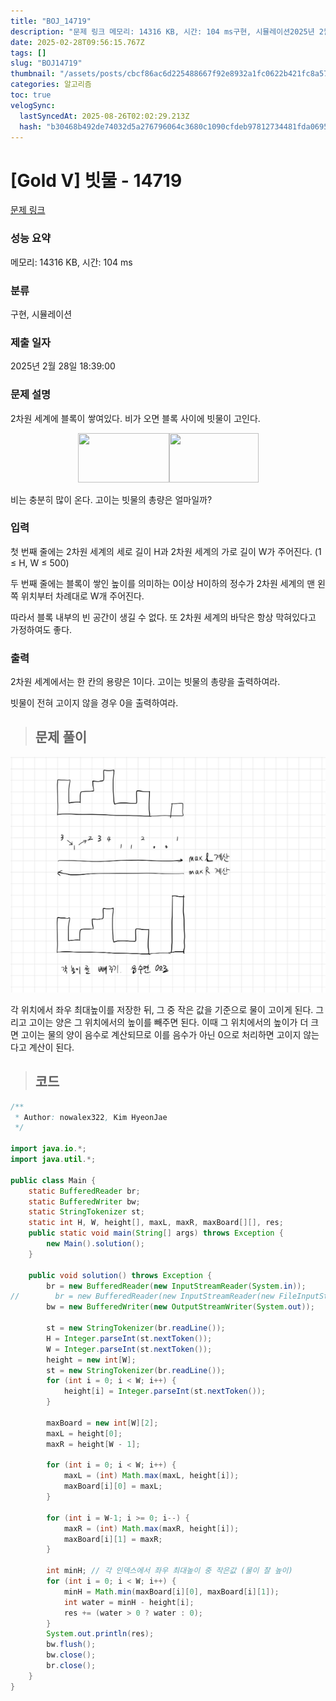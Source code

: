 ```yaml
---
title: "BOJ_14719"
description: "문제 링크 메모리: 14316 KB, 시간: 104 ms구현, 시뮬레이션2025년 2월 28일 18:39:00각 위치에서 좌우 최대높이를 저장한 뒤, 그 중 작은 값을 기준으로 물이 고이게 된다. 그리고 고이는 양은 그 위치에서의 높이를 빼주면 된다. 이때 그 위치에서"
date: 2025-02-28T09:56:15.767Z
tags: []
slug: "BOJ14719"
thumbnail: "/assets/posts/cbcf86ac6d225488667f92e8932a1fc0622b421fc8a57b3f990b0b963d7c8c75.png"
categories: 알고리즘
toc: true
velogSync:
  lastSyncedAt: 2025-08-26T02:02:29.213Z
  hash: "b30468b492de74032d5a276796064c3680c1090cfdeb97812734481fda0695ba"
---
```


# [Gold V] 빗물 - 14719 

[문제 링크](https://www.acmicpc.net/problem/14719) 

### 성능 요약

메모리: 14316 KB, 시간: 104 ms

### 분류

구현, 시뮬레이션

### 제출 일자

2025년 2월 28일 18:39:00

### 문제 설명

<p>2차원 세계에 블록이 쌓여있다. 비가 오면 블록 사이에 빗물이 고인다.</p>

<p style="text-align: center;"><img alt="" src="https://onlinejudgeimages.s3-ap-northeast-1.amazonaws.com/problem/14719/1.png" style="height:79px; width:146px"><img alt="" src="https://onlinejudgeimages.s3-ap-northeast-1.amazonaws.com/problem/14719/2.png" style="height:79px; width:143px"></p>

<p>비는 충분히 많이 온다. 고이는 빗물의 총량은 얼마일까?</p>

### 입력 

 <p>첫 번째 줄에는 2차원 세계의 세로 길이 H과 2차원 세계의 가로 길이 W가 주어진다. (1 ≤ H, W ≤ 500)</p>

<p>두 번째 줄에는 블록이 쌓인 높이를 의미하는 0이상 H이하의 정수가 2차원 세계의 맨 왼쪽 위치부터 차례대로 W개 주어진다.</p>

<p>따라서 블록 내부의 빈 공간이 생길 수 없다. 또 2차원 세계의 바닥은 항상 막혀있다고 가정하여도 좋다.</p>

### 출력 

 <p>2차원 세계에서는 한 칸의 용량은 1이다. 고이는 빗물의 총량을 출력하여라.</p>

<p>빗물이 전혀 고이지 않을 경우 0을 출력하여라.</p>

> ## 문제 풀이

![](/assets/posts/cbcf86ac6d225488667f92e8932a1fc0622b421fc8a57b3f990b0b963d7c8c75.png)

각 위치에서 좌우 최대높이를 저장한 뒤, 그 중 작은 값을 기준으로 물이 고이게 된다. 그리고 고이는 양은 그 위치에서의 높이를 빼주면 된다. 이때 그 위치에서의 높이가 더 크면 고이는 물의 양이 음수로 계산되므로 이를 음수가 아닌 0으로 처리하면 고이지 않는다고 계산이 된다.

> ## 코드

```java
/**
 * Author: nowalex322, Kim HyeonJae
 */

import java.io.*;
import java.util.*;

public class Main {
    static BufferedReader br;
    static BufferedWriter bw;
    static StringTokenizer st;
    static int H, W, height[], maxL, maxR, maxBoard[][], res;
    public static void main(String[] args) throws Exception {
        new Main().solution();
    }

    public void solution() throws Exception {
        br = new BufferedReader(new InputStreamReader(System.in));
//        br = new BufferedReader(new InputStreamReader(new FileInputStream("src/main/java/BOJ_14719_빗물/input.txt")));
        bw = new BufferedWriter(new OutputStreamWriter(System.out));

        st = new StringTokenizer(br.readLine());
        H = Integer.parseInt(st.nextToken());
        W = Integer.parseInt(st.nextToken());
        height = new int[W];
        st = new StringTokenizer(br.readLine());
        for (int i = 0; i < W; i++) {
            height[i] = Integer.parseInt(st.nextToken());
        }

        maxBoard = new int[W][2];
        maxL = height[0];
        maxR = height[W - 1];

        for (int i = 0; i < W; i++) {
            maxL = (int) Math.max(maxL, height[i]);
            maxBoard[i][0] = maxL;
        }

        for (int i = W-1; i >= 0; i--) {
            maxR = (int) Math.max(maxR, height[i]);
            maxBoard[i][1] = maxR;
        }

        int minH; // 각 인덱스에서 좌우 최대높이 중 작은값 (물이 찰 높이)
        for (int i = 0; i < W; i++) {
            minH = Math.min(maxBoard[i][0], maxBoard[i][1]);
            int water = minH - height[i];
            res += (water > 0 ? water : 0);
        }
        System.out.println(res);
        bw.flush();
        bw.close();
        br.close();
    }
}
```